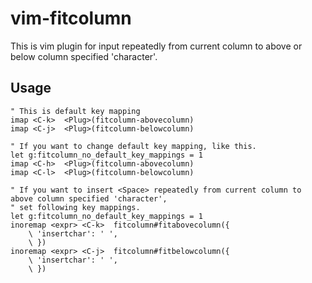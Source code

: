 vim-fitcolumn
===

This is vim plugin for input repeatedly from current column
to above or below column specified 'character'.

Usage
---

```vim
" This is default key mapping
imap <C-k>  <Plug>(fitcolumn-abovecolumn)
imap <C-j>  <Plug>(fitcolumn-belowcolumn)
```

```vim
" If you want to change default key mapping, like this.
let g:fitcolumn_no_default_key_mappings = 1
imap <C-h>  <Plug>(fitcolumn-abovecolumn)
imap <C-l>  <Plug>(fitcolumn-belowcolumn)
```

```vim
" If you want to insert <Space> repeatedly from current column to above column specified 'character',
" set following key mappings.
let g:fitcolumn_no_default_key_mappings = 1
inoremap <expr> <C-k>  fitcolumn#fitabovecolumn({
    \ 'insertchar': ' ',
    \ })
inoremap <expr> <C-j>  fitcolumn#fitbelowcolumn({
    \ 'insertchar': ' ',
    \ })
```
